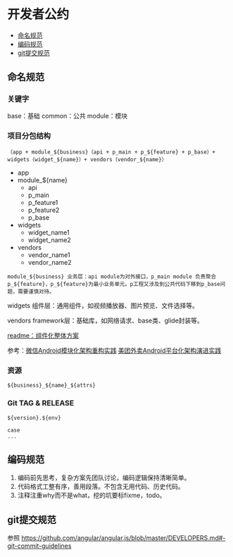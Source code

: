 # 开发者公约

* [命名规范](#命名规范)
* [编码规范](#编码规范)
* [git提交规范](#git提交规范)

## 命名规范

### 关键字
base：基础
common：公共
module：模块

### 项目分包结构
```（app + module_${business}（api + p_main + p_${feature} + p_base）+ widgets（widget_${name}）+ vendors（vendor_${name}）```

- app
- module_${name}
  - api
  - p_main
  - p_feature1
  - p_feature2
  - p_base
- widgets
  - widget_name1
  - widget_name2
- vendors
  - vendor_name1
  - vendor_name2

```module_${business} 业务层：api module为对外接口，p_main module 负责聚合p_${feature}，p_${feature}为最小业务单元。p工程又涉及到公共代码下移到p_base问题，需要谨慎对待。```

widgets 组件层：通用组件，如视频播放器、图片预览、文件选择等。

vendors framework层：基础库，如网络请求、base类、glide封装等。

[readme：组件化整体方案](https://github.com/hcanyz/android-dynamic-module)

参考：[微信Android模块化架构重构实践](https://mp.weixin.qq.com/s/mkhCzeoLdev5TyO6DqHEdw) [美团外卖Android平台化架构演进实践](https://tech.meituan.com/2018/03/16/meituan-food-delivery-android-architecture-evolution.html)

### 资源
```${business}_${name}_${attrs}```

### Git TAG & RELEASE
```
${version}.${env}

case
...
```

## 编码规范
1. 编码前先思考，复杂方案先团队讨论，编码逻辑保持清晰简单。
2. 代码格式工整有序，善用段落。不包含无用代码、历史代码。
3. 注释注重why而不是what，挖的坑要标fixme，todo。

## git提交规范
参照 https://github.com/angular/angular.js/blob/master/DEVELOPERS.md#-git-commit-guidelines
